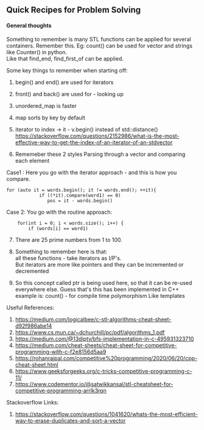 Quick Recipes for Problem Solving
--------------------------------------


#### General thoughts

Something to remember is many STL functions can be applied
for several containers. Remember this. 
Eg: count() can be used for vector and strings like Counter() in python.   
    Like that find_end, find_first_of can be applied.
    
    
Some key things to remember when starting off:        
1. begin() and end() are used for iterators  
2. front() and back() are used for - looking up  
3. unordered_map is faster 
4. map sorts by key by default    
5. iterator to index  -> it - v.begin() instead of std::distance()  
   https://stackoverflow.com/questions/2152986/what-is-the-most-effective-way-to-get-the-index-of-an-iterator-of-an-stdvector
   
6. Rememeber these 2 styles
Parsing through a vector and comparing each element

Case1 : Here you go with the iterator approach - and this is how you compare.
```
for (auto it = words.begin(); it != words.end(); ++it){
            if ((*it).compare(word1) == 0)
               pos = it - words.begin()
```

Case 2: You go with the routine approach:
```
    for(int i = 0; i < words.size(); i++) {
        if (words[i] == word1)
```

7. There are 25 prime numbers from 1 to 100.
8.  Something to remember here is that:   
    all these functions - take iterators as I/P's.   
    But iterators are more like pointers and they
    can be incremented or decremented
    
9. So this concept called ptr is being used here, 
   so that it can be re-used everywhere else.
   Guess that's this has been implemented in C++
   example is: count() - for compile time polymorphism
   Like templates
   
Useful References:

1. https://medium.com/logicalbee/c-stl-algorithms-cheat-sheet-d92f986abe14
2. https://www.cs.mun.ca/~dchurchill/pc/pdf/algorithms_1.pdf
3. https://medium.com/@13dipty/bfs-implementation-in-c-495931323710
4. https://medium.com/cheat-sheets/cheat-sheet-for-competitive-programming-with-c-f2e8156d5aa9
5. https://rohanrajpal.com/competitive%20programming/2020/06/20/cpp-cheat-sheet.html
6. https://www.geeksforgeeks.org/c-tricks-competitive-programming-c-11/
7. https://www.codementor.io/@satwikkansal/stl-cheatsheet-for-competitive-programming-arrlk3rqn


Stackoverflow Links:   
1. https://stackoverflow.com/questions/1041620/whats-the-most-efficient-way-to-erase-duplicates-and-sort-a-vector   
